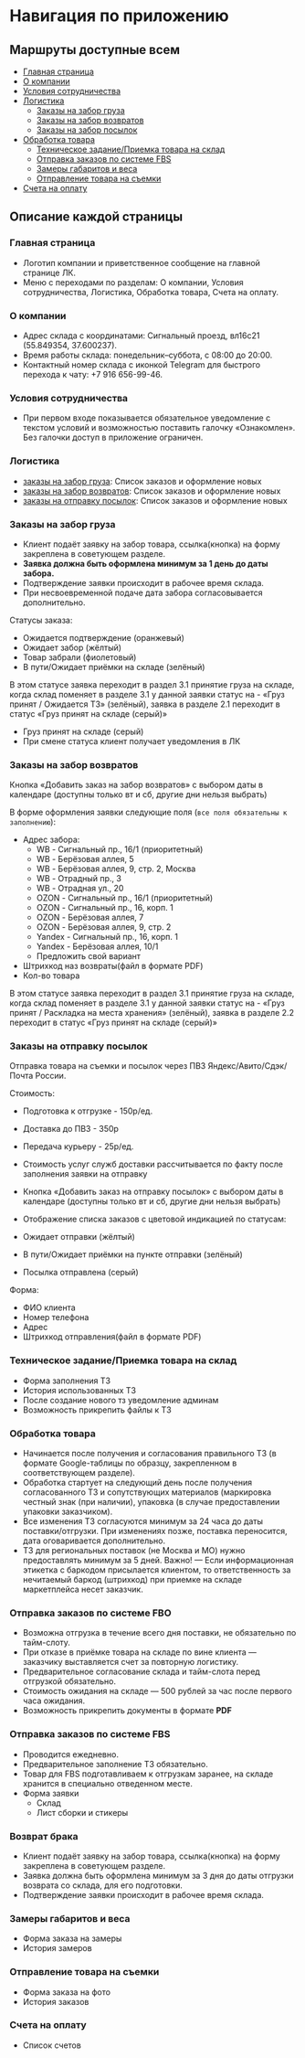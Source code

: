 
# Навигация по приложению

## Маршруты доступные всем
- [Главная страница](#главная-страница)
- [О компании](#о-компании)
- [Условия сотрудничества](#условия-сотрудничества)
- [Логистика](#логистика)
  - [Заказы на забор груза](#заказы-на-забор-груза)
  - [Заказы на забор возвратов](#заказы-на-забор-возвратов)
  - [Заказы на забор посылок](#заказы-на-отправку-посылок)
- [Обработка товара]()
  - [Техническое задание/Приемка товара на склад](#техническое-заданиеприемка-товара-на-склад)
  - [Отправка заказов по системе FBS](#отправка-заказов-по-системе-fbs)
  - [Замеры габаритов и веса](#замеры-габаритов-и-веса)
  - [Отправление товара на съемки](#отправление-товара-на-съемки)
- [Счета на оплату](#счета-на-оплату)

## Описание каждой страницы

### Главная страница
- Логотип компании и приветственное сообщение на главной странице ЛК.  
- Меню с переходами по разделам: О компании, Условия сотрудничества, Логистика, Обработка товара, Счета на оплату.


### О компании
- Адрес склада с координатами: Сигнальный проезд, вл16с21 (55.849354, 37.600237).  
- Время работы склада: понедельник–суббота, с 08:00 до 20:00.  
- Контактный номер склада с иконкой Telegram для быстрого перехода к чату: +7 916 656-99-46.


### Условия сотрудничества
- При первом входе показывается обязательное уведомление с текстом условий и возможностью поставить галочку «Ознакомлен». Без галочки доступ в приложение ограничен.

### Логистика
- [заказы на забор груза](#заказы-на-забор-груза): Список заказов и оформление новых
- [заказы на забор возвратов](#заказы-на-забор-возвратов): Список заказов и оформление новых
- [заказы на отправку посылок](#заказы-на-отправку-посылок): Список заказов и оформление новых

### Заказы на забор груза
- Клиент подаёт заявку на забор товара, ссылка(кнопка) на форму закреплена в советующем разделе.  
- **Заявка должна быть оформлена минимум за 1 день до даты забора.**  
- Подтверждение заявки происходит в рабочее время склада.  
- При несвоевременной подаче дата забора согласовывается дополнительно.

Статусы заказа:
- Ожидается подтверждение (оранжевый)  
- Ожидает забор (жёлтый)  
- Товар забрали (фиолетовый)  
- В пути/Ожидает приёмки на складе (зелёный)  

В этом статусе заявка переходит в раздел 3.1 принятие груза на складе, когда склад поменяет в разделе 3.1 у данной заявки статус на - «Груз принят / Ожидается ТЗ» (зелёный), заявка в разделе 2.1 переходит в статус «Груз принят на складе (серый)»
- Груз принят на складе (серый)
- При смене статуса клиент получает уведомления в ЛК

### Заказы на забор возвратов
Кнопка «Добавить заказ на забор возвратов» с выбором даты в календаре (доступны только вт и сб, другие дни нельзя выбрать) 

В форме оформления заявки следующие поля (`все поля обязательны к заполнению`):
- Адрес забора:
  - WB - Сигнальный пр., 16/1 (приоритетный)
  - WB - Берёзовая аллея, 5 
  - WB - Берёзовая аллея, 9, стр. 2, Москва 
  - WB - Отрадный пр., 3 
  - WB - Отрадная ул., 20 
  - OZON - Сигнальный пр., 16/1 (приоритетный)
  - OZON - Сигнальный пр., 16, корп. 1 
  - OZON - Берёзовая аллея, 7 
  - OZON - Берёзовая аллея, 9, стр. 2 
  - Yandex - Сигнальный пр., 16, корп. 1 
  - Yandex - Берёзовая аллея, 10/1
  - Предложить свой вариант
- Штрихкод наз возвраты(файл в формате PDF)
- Кол-во товара

В этом статусе заявка переходит в раздел 3.1 принятие груза на складе, когда склад поменяет в разделе 3.1 у данной заявки статус на - «Груз принят / Раскладка на места хранения» (зелёный), заявка в разделе 2.2 переходит в статус «Груз принят на складе (серый)»

### Заказы на отправку посылок
Отправка товара на съемки и посылок через ПВЗ Яндекс/Авито/Сдэк/Почта России.

Стоимость:
- Подготовка к отгрузке - 150р/ед. 
- Доставка до ПВЗ - 350р 
- Передача курьеру - 25р/ед. 
- Стоимость услуг служб доставки рассчитывается по факту после заполнения заявки на отправку

- Кнопка «Добавить заказ на отправку посылок» с выбором даты в календаре (доступны только вт и сб, другие дни нельзя выбрать) 
- Отображение списка заказов с цветовой индикацией по статусам:  
- Ожидает отправки (жёлтый)  
- В пути/Ожидает приёмки на пункте отправки (зелёный)
-  Посылка отправлена (серый)

Форма:
- ФИО клиента
- Номер телефона
- Адрес
- Штрихкод отправления(файл в формате PDF)

### Техническое задание/Приемка товара на склад
- Форма заполнения ТЗ
- История использованных ТЗ
- После создание нового тз уведомление админам
- Возможность прикрепить файлы к ТЗ

### Обработка товара
- Начинается после получения и согласования правильного ТЗ (в формате Google-таблицы по образцу, закрепленном в соответствующем разделе).  
- Обработка стартует на следующий день после получения согласованного ТЗ и сопутствующих материалов (маркировка честный знак (при наличии), упаковка (в случае предоставлении упаковки заказчиком).  
- Все изменения ТЗ согласуются минимум за 24 часа до даты поставки/отгрузки. При изменениях позже, поставка переносится, дата оговаривается дополнительно.  
- ТЗ для региональных поставок (не Москва и МО) нужно предоставлять минимум за 5 дней.
Важно!
— Если информационная этикетка с баркодом присылается клиентом, то ответственность за нечитаемый баркод (штрихкод) при приемке на складе маркетплейса несет заказчик.

### Отправка заказов по системе FBO
- Возможна отгрузка в течение всего дня поставки, не обязательно по тайм-слоту.  
- При отказе в приёмке товара на складе по вине клиента — заказчику выставляется счет за повторную логистику.  
- Предварительное согласование склада и тайм-слота перед отгрузкой обязательно.  
- Стоимость ожидания на складе — 500 рублей за час после первого часа ожидания.
- Возможность прикрепить документы в формате **PDF**

### Отправка заказов по системе FBS
- Проводится ежедневно.  
- Предварительное заполнение ТЗ обязательно.
- Товар для FBS подготавливаем к отгрузкам заранее, на складе хранится в специально отведенном месте.
- Форма заявки
  - Склад
  - Лист сборки и стикеры

### Возврат брака
- Клиент подаёт заявку на забор товара, ссылка(кнопка) на форму закреплена в советующем разделе.  
- Заявка должна быть оформлена минимум за 3 дня до даты отгрузки возврата со склада, для его подготовки.  
- Подтверждение заявки происходит в рабочее время склада.  


### Замеры габаритов и веса
- Форма заказа на замеры
- История замеров

### Отправление товара на съемки
- Форма заказа на фото
- История заказов

### Счета на оплату
- Список счетов

